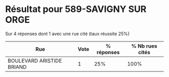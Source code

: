 # Résultat pour 589-SAVIGNY SUR ORGE

Sur 4 réponses dont 1 avec une rue cité (taux réussite 25%)

| Rue | Vote | % réponses | % Nb rues cités|
|-----|------|------------|----------------|
| BOULEVARD ARISTIDE BRIAND | 1 | 25% | 100%|
